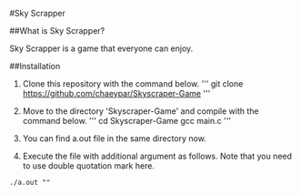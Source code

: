 #Sky Scrapper

##What is Sky Scrapper?

Sky Scrapper is a game that everyone can enjoy. 

##Installation

1) Clone this repository with the command below.
'''
git clone https://github.com/chaeypar/Skyscraper-Game
'''

2) Move to the directory 'Skyscraper-Game' and compile with the command below.
'''
cd Skyscraper-Game
gcc main.c
'''

3) You can find a.out file in the same directory now. 

4) Execute the file with additional argument as follows. Note that you need to use double quotation mark here.
```
./a.out ""
```